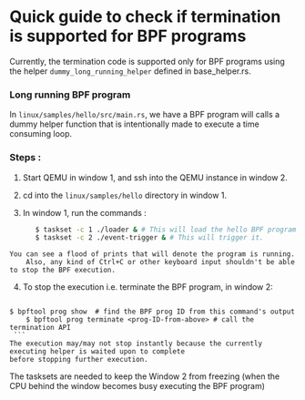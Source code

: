 Quick guide to check if termination is supported for BPF programs
============
Currently, the termination code is supported only for BPF programs using the helper `dummy_long_running_helper` defined in base_helper.rs.

### Long running BPF program
In `linux/samples/hello/src/main.rs`, we have a BPF program will calls a dummy helper function that is intentionally 
made to execute a time consuming loop. 

### Steps : 
  1. Start QEMU in window 1, and ssh into the QEMU instance in window 2. 

  2. cd into the `linux/samples/hello` directory in window 1. 

  3. In window 1, run the commands : 
     ```bash
        $ taskset -c 1 ./loader & # This will load the hello BPF program
        $ taskset -c 2 ./event-trigger & # This will trigger it. 
     ```
  
   	You can see a flood of prints that will denote the program is running. 
    	Also, any kind of Ctrl+C or other keyboard input shouldn't be able to stop the BPF execution. 

  4. To stop the execution i.e. terminate the BPF program, in window 2:
     ```bash
 	$ bpftool prog show  # find the BPF prog ID from this command's output
        $ bpftool prog terminate <prog-ID-from-above> # call the termination API
     ```
	The execution may/may not stop instantly because the currently executing helper is waited upon to complete
	before stopping further execution. 


The tasksets are needed to keep the Window 2 from freezing (when the CPU behind the window becomes busy executing the BPF program)

